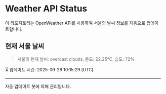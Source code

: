 
# Weather API Status

이 리포지토리는 OpenWeather API를 사용하여 서울의 날씨 정보를 자동으로 업데이트합니다.

## 현재 서울 날씨
> 서울의 현재 날씨: overcast clouds, 온도: 22.25°C, 습도: 72%

⏳ 업데이트 시간: 2025-09-26 10:15:29 (UTC)

---
자동 업데이트 봇에 의해 관리됩니다.
